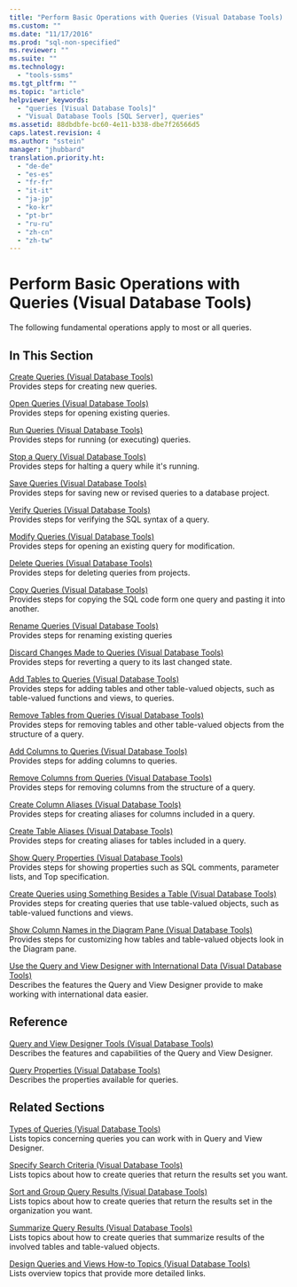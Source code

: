 ```yaml
---
title: "Perform Basic Operations with Queries (Visual Database Tools) | Microsoft Docs"
ms.custom: ""
ms.date: "11/17/2016"
ms.prod: "sql-non-specified"
ms.reviewer: ""
ms.suite: ""
ms.technology: 
  - "tools-ssms"
ms.tgt_pltfrm: ""
ms.topic: "article"
helpviewer_keywords: 
  - "queries [Visual Database Tools]"
  - "Visual Database Tools [SQL Server], queries"
ms.assetid: 88dbdbfe-bc60-4e11-b338-dbe7f26566d5
caps.latest.revision: 4
ms.author: "sstein"
manager: "jhubbard"
translation.priority.ht: 
  - "de-de"
  - "es-es"
  - "fr-fr"
  - "it-it"
  - "ja-jp"
  - "ko-kr"
  - "pt-br"
  - "ru-ru"
  - "zh-cn"
  - "zh-tw"
---
```

# Perform Basic Operations with Queries (Visual Database Tools)
The following fundamental operations apply to most or all queries.  
  
## In This Section  
[Create Queries &#40;Visual Database Tools&#41;](../ssms/create-queries--visual-database-tools-.md)  
Provides steps for creating new queries.  
  
[Open Queries &#40;Visual Database Tools&#41;](../ssms/open-queries--visual-database-tools-.md)  
Provides steps for opening existing queries.  
  
[Run Queries &#40;Visual Database Tools&#41;](../ssms/run-queries--visual-database-tools-.md)  
Provides steps for running (or executing) queries.  
  
[Stop a Query &#40;Visual Database Tools&#41;](../ssms/stop-a-query--visual-database-tools-.md)  
Provides steps for halting a query while it's running.  
  
[Save Queries &#40;Visual Database Tools&#41;](../ssms/save-queries--visual-database-tools-.md)  
Provides steps for saving new or revised queries to a database project.  
  
[Verify Queries &#40;Visual Database Tools&#41;](../ssms/verify-queries--visual-database-tools-.md)  
Provides steps for verifying the SQL syntax of a query.  
  
[Modify Queries &#40;Visual Database Tools&#41;](../ssms/modify-queries--visual-database-tools-.md)  
Provides steps for opening an existing query for modification.  
  
[Delete Queries &#40;Visual Database Tools&#41;](../ssms/delete-queries--visual-database-tools-.md)  
Provides steps for deleting queries from projects.  
  
[Copy Queries &#40;Visual Database Tools&#41;](../ssms/copy-queries--visual-database-tools-.md)  
Provides steps for copying the SQL code form one query and pasting it into another.  
  
[Rename Queries &#40;Visual Database Tools&#41;](../ssms/rename-queries--visual-database-tools-.md)  
Provides steps for renaming existing queries  
  
[Discard Changes Made to Queries &#40;Visual Database Tools&#41;](../ssms/discard-changes-made-to-queries--visual-database-tools-.md)  
Provides steps for reverting a query to its last changed state.  
  
[Add Tables to Queries &#40;Visual Database Tools&#41;](../ssms/add-tables-to-queries--visual-database-tools-.md)  
Provides steps for adding tables and other table-valued objects, such as table-valued functions and views, to queries.  
  
[Remove Tables from Queries &#40;Visual Database Tools&#41;](../ssms/remove-tables-from-queries--visual-database-tools-.md)  
Provides steps for removing tables and other table-valued objects from the structure of a query.  
  
[Add Columns to Queries &#40;Visual Database Tools&#41;](../ssms/add-columns-to-queries--visual-database-tools-.md)  
Provides steps for adding columns to queries.  
  
[Remove Columns from Queries &#40;Visual Database Tools&#41;](../ssms/remove-columns-from-queries--visual-database-tools-.md)  
Provides steps for removing columns from the structure of a query.  
  
[Create Column Aliases &#40;Visual Database Tools&#41;](../ssms/create-column-aliases--visual-database-tools-.md)  
Provides steps for creating aliases for columns included in a query.  
  
[Create Table Aliases &#40;Visual Database Tools&#41;](../ssms/create-table-aliases--visual-database-tools-.md)  
Provides steps for creating aliases for tables included in a query.  
  
[Show Query Properties &#40;Visual Database Tools&#41;](../ssms/show-query-properties--visual-database-tools-.md)  
Provides steps for showing properties such as SQL comments, parameter lists, and Top specification.  
  
[Create Queries using Something Besides a Table &#40;Visual Database Tools&#41;](../ssms/create-queries-using-something-besides-a-table--visual-database-tools-.md)  
Provides steps for creating queries that use table-valued objects, such as table-valued functions and views.  
  
[Show Column Names in the Diagram Pane &#40;Visual Database Tools&#41;](../ssms/show-column-names-in-the-diagram-pane--visual-database-tools-.md)  
Provides steps for customizing how tables and table-valued objects look in the Diagram pane.  
  
[Use the Query and View Designer with International Data &#40;Visual Database Tools&#41;](../ssms/use-the-query-and-view-designer-with-international-data--visual-database-tools-.md)  
Describes the features the Query and View Designer provide to make working with international data easier.  
  
## Reference  
[Query and View Designer Tools &#40;Visual Database Tools&#41;](../ssms/query-and-view-designer-tools--visual-database-tools-.md)  
Describes the features and capabilities of the Query and View Designer.  
  
[Query Properties &#40;Visual Database Tools&#41;](../ssms/query-properties--visual-database-tools-.md)  
Describes the properties available for queries.  
  
## Related Sections  
[Types of Queries &#40;Visual Database Tools&#41;](../ssms/types-of-queries--visual-database-tools-.md)  
Lists topics concerning queries you can work with in Query and View Designer.  
  
[Specify Search Criteria &#40;Visual Database Tools&#41;](../ssms/specify-search-criteria--visual-database-tools-.md)  
Lists topics about how to create queries that return the results set you want.  
  
[Sort and Group Query Results &#40;Visual Database Tools&#41;](../ssms/sort-and-group-query-results--visual-database-tools-.md)  
Lists topics about how to create queries that return the results set in the organization you want.  
  
[Summarize Query Results &#40;Visual Database Tools&#41;](../ssms/summarize-query-results--visual-database-tools-.md)  
Lists topics about how to create queries that summarize results of the involved tables and table-valued objects.  
  
[Design Queries and Views How-to Topics &#40;Visual Database Tools&#41;](../ssms/design-queries-and-views-how-to-topics--visual-database-tools-.md)  
Lists overview topics that provide more detailed links.  
  
